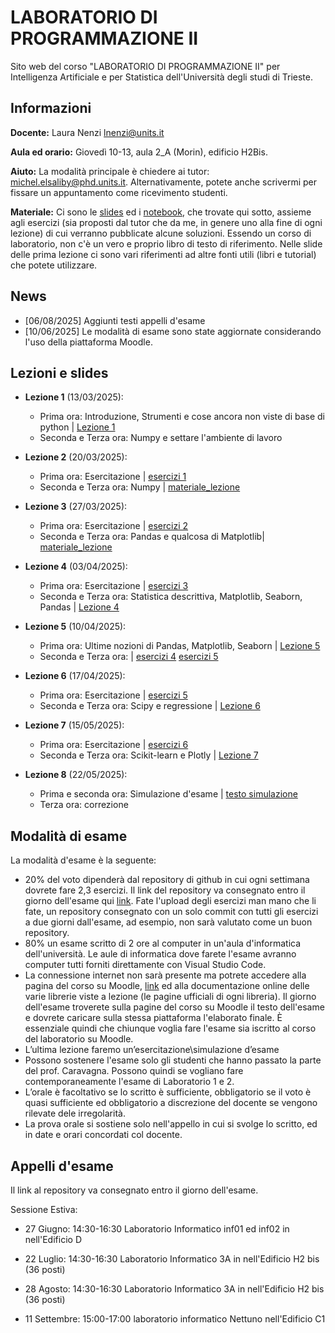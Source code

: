 # LABORATORIO DI PROGRAMMAZIONE II

Sito web del corso "LABORATORIO DI PROGRAMMAZIONE II" per Intelligenza Artificiale e per Statistica dell'Università degli studi di Trieste.

## Informazioni
**Docente:** Laura Nenzi [lnenzi@units.it](mailto:lnenzi@units.it)

**Aula ed orario:** Giovedì 10-13, aula 2_A (Morin), edificio H2Bis.

**Aiuto:** La modalità principale è chiedere ai tutor: [michel.elsaliby@phd.units.it](mailto:michel.elsaliby@phd.units.it). Alternativamente, potete anche scrivermi per fissare un appuntamento come ricevimento studenti.

**Materiale:** Ci sono le [slides](materiale_lezioni) ed i [notebook](materiale_lezioni), che trovate qui sotto, assieme agli esercizi (sia proposti dal tutor che da me, in genere uno alla fine di ogni lezione) di cui verranno pubblicate alcune soluzioni. Essendo un corso di laboratorio, non c'è un vero e proprio libro di testo di riferimento. Nelle slide delle prima lezione ci sono vari riferimenti ad altre fonti utili (libri e tutorial) che potete utilizzare.

## News
- [06/08/2025] Aggiunti testi appelli d'esame
- [10/06/2025] Le modalità di esame sono state aggiornate considerando l'uso della piattaforma Moodle.

## Lezioni e slides

- **Lezione 1** (13/03/2025):
     - Prima ora: Introduzione, Strumenti e cose ancora non viste di base di python | [Lezione 1](materiale_lezioni/Lezione1)
     - Seconda e Terza ora: Numpy e settare l'ambiente di lavoro

- **Lezione 2** (20/03/2025):
     - Prima ora: Esercitazione | [esercizi 1](esercizi/1_Esercizi_lez_1.ipynb)
     - Seconda e Terza ora: Numpy | [materiale_lezione](materiale_lezioni/Lezione2)

- **Lezione 3** (27/03/2025):
     - Prima ora: Esercitazione | [esercizi 2](esercizi/2_Esercizi_lez_2.ipynb)
     - Seconda e Terza ora: Pandas e qualcosa di Matplotlib| [materiale_lezione](materiale_lezioni/Lezione3)
 
- **Lezione 4** (03/04/2025):
     - Prima ora: Esercitazione | [esercizi 3](esercizi/3_Esercizi_lez_3.ipynb)
     - Seconda e Terza ora: Statistica descrittiva, Matplotlib, Seaborn, Pandas | [Lezione 4](materiale_lezioni/Lezione4)

- **Lezione 5** (10/04/2025):
     - Prima ora: Ultime nozioni di  Pandas, Matplotlib, Seaborn  | [Lezione 5](materiale_lezioni/Lezione4)
     - Seconda e Terza ora: | [esercizi 4](esercizi/4_Esercizi_lez_4.ipynb) [esercizi 5](esercizi/5_Esercizi_lez_5.ipynb)   

- **Lezione 6** (17/04/2025):
     - Prima ora: Esercitazione | [esercizi 5](esercizi/5_Esercizi_lez_5.ipynb)
     - Seconda e Terza ora: Scipy e regressione | [Lezione 6](materiale_lezioni/Lezione6)  

- **Lezione 7** (15/05/2025):
     - Prima ora: Esercitazione | [esercizi 6](esercizi/6_Esercizi_lez_6.ipynb)
     - Seconda e Terza ora: Scikit-learn  e Plotly | [Lezione 7](materiale_lezioni/Lezione7)  

- **Lezione 8** (22/05/2025):
     - Prima e seconda ora: Simulazione d'esame | [testo simulazione](esami/simulazEsame.ipynb)
     - Terza ora: correzione

## Modalità di esame
La modalità d'esame è la seguente:
- 20% del voto dipenderà dal repository di github in cui ogni settimana dovrete fare 2,3 esercizi. Il link del repository va consegnato entro il giorno dell'esame qui [link](https://units.sharepoint.com/:x:/s/PATC_CD2024_SM32_286SM_457053/EZp405sk-81ApAUPTQTFc-4B-bVvC6XiCNkR9pIlMBYZig?e=Egg6CQ).  Fate l'upload degli esercizi man mano che li fate, un repository consegnato con un solo commit con tutti gli esercizi a due giorni dall'esame, ad esempio, non sarà valutato come un buon repository.
- 80% un esame scritto di 2 ore al computer in un'aula d'informatica dell'università. Le aule di informatica dove farete l'esame avranno computer tutti forniti direttamente con Visual Studio Code.
- La connessione internet non sarà presente ma potrete accedere alla pagina del corso su Moodle,  [link](https://moodle2.units.it/course/view.php?id=15363) ed alla documentazione online delle varie librerie viste a lezione (le pagine ufficiali di ogni libreria). Il giorno dell'esame troverete sulla pagine del corso su Moodle il testo dell'esame e dovrete caricare sulla stessa piattaforma l'elaborato finale. È essenziale quindi che chiunque voglia fare l'esame sia iscritto al corso del laboratorio su Moodle. 
- L’ultima lezione faremo un’esercitazione\simulazione d’esame
- Possono sostenere l'esame solo gli studenti che hanno passato la parte del prof. Caravagna. Possono quindi se vogliano fare contemporaneamente l'esame di Laboratorio 1 e 2.
- L’orale è facoltativo se lo scritto è sufficiente, obbligatorio se il voto è quasi sufficiente ed obbligatorio a discrezione del docente se vengono rilevate dele irregolarità.
- La prova orale si sostiene solo nell'appello in cui si svolge lo scritto, ed in date e orari concordati col docente.

## Appelli d'esame
Il link al repository va consegnato entro il giorno dell'esame.

Sessione Estiva:
- 27 Giugno: 14:30-16:30 Laboratorio Informatico inf01 ed inf02 in nell'Edificio D 
   
- 22 Luglio: 14:30-16:30 Laboratorio Informatico 3A in nell'Edificio H2 bis (36 posti)
 
- 28 Agosto: 14:30-16:30 Laboratorio Informatico 3A in nell'Edificio H2 bis (36 posti)

- 11 Settembre: 15:00-17:00 laboratorio informatico Nettuno nell'Edificio C1
           





